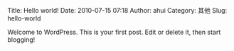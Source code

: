 Title: Hello world!
Date: 2010-07-15 07:18
Author: ahui
Category: 其他
Slug: hello-world

Welcome to WordPress. This is your first post. Edit or delete it, then
start blogging!
